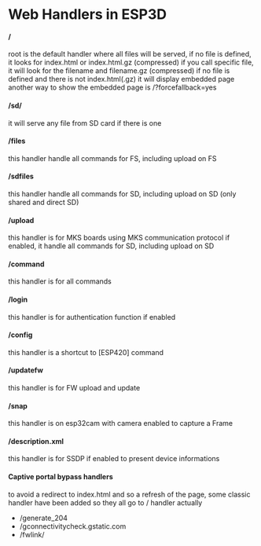 # Web Handlers in ESP3D

#### /
root is the default handler where all files will be served, if no file is defined, it looks for index.html or index.html.gz (compressed)
if you call specific file, it will look for the filename and filename.gz (compressed)
if no file is defined and there is not index.html(.gz) it will display embedded page
another way to show the embedded page is /?forcefallback=yes

#### /sd/
it will serve any file from SD card if there is one

#### /files
this handler handle all commands for FS, including upload on FS

#### /sdfiles
this handler handle all commands for SD, including upload on SD (only shared and direct SD)

#### /upload
this handler is for MKS boards using MKS communication protocol if enabled, it handle all commands for SD, including upload on SD 

#### /command
this handler is for all commands 

#### /login 
this handler is for authentication function if enabled

#### /config 
this handler is a shortcut to [ESP420] command

#### /updatefw
this handler is for FW upload and update

#### /snap
this handler is on esp32cam with camera enabled to capture a Frame

#### /description.xml
this handler is for SSDP if enabled to present device informations

#### Captive portal bypass handlers
to avoid a redirect to index.html and so a refresh of the page, some classic handler have been added so they all go to / handler actually
 - /generate_204
 - /gconnectivitycheck.gstatic.com
 - /fwlink/
